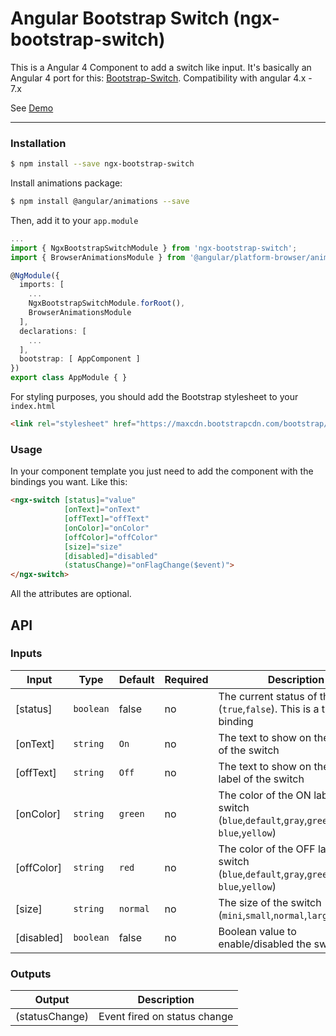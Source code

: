 # Angular Bootstrap Switch (ngx-bootstrap-switch)

This is a Angular 4 Component to add a switch like input. It's basically an Angular 4 port for this: [Bootstrap-Switch](http://www.bootstrap-switch.org/).
Compatibility with angular 4.x - 7.x

See [Demo](https://falget.github.io/ngx-bootstrap-switch/)

---

### Installation

```sh
$ npm install --save ngx-bootstrap-switch
```
Install animations package:
```sh
$ npm install @angular/animations --save
```

Then, add it to your `app.module`
```ts
...
import { NgxBootstrapSwitchModule } from 'ngx-bootstrap-switch';
import { BrowserAnimationsModule } from '@angular/platform-browser/animations';

@NgModule({
  imports: [
    ...
    NgxBootstrapSwitchModule.forRoot(),
    BrowserAnimationsModule
  ],
  declarations: [
    ...
  ],
  bootstrap: [ AppComponent ]
})
export class AppModule { }
```

For styling purposes, you should add the Bootstrap stylesheet to your `index.html`
```html
<link rel="stylesheet" href="https://maxcdn.bootstrapcdn.com/bootstrap/3.3.7/css/bootstrap.min.css">
```

### Usage
In your component template you just need to add the <ngx-switch></ngx-switch> component with the bindings you want. Like this:
```html
<ngx-switch [status]="value"
            [onText]="onText"
            [offText]="offText"
            [onColor]="onColor"
            [offColor]="offColor"
            [size]="size"
            [disabled]="disabled"
            (statusChange)="onFlagChange($event)">
</ngx-switch>
```
All the attributes are optional.

## API
### Inputs
| Input  | Type | Default | Required | Description |
| ------------- | ------------- | ------------- | ------------- | ------------- |
| [status] | `boolean` | false | no | The current status of the switch (`true`,`false`). This is a two way binding |
| [onText] | `string` |  `On` | no | The text to show on the ON label of the switch |
| [offText] | `string` | `Off` | no | The text to show on the OFF label of the switch |
| [onColor] | `string` | `green` | no | The color of the ON label of the switch (`blue`,`default`,`gray`,`green`,`red`,`sky-blue`,`yellow`) |
| [offColor] | `string` |  `red` | no | The color of the OFF label of the switch (`blue`,`default`,`gray`,`green`,`red`,`sky-blue`,`yellow`) |
| [size] | `string` | `normal` | no | The size of the switch (`mini`,`small`,`normal`,`large`) |
| [disabled] | `boolean` | false | no | Boolean value to enable/disabled the switch |

### Outputs

| Output  | Description |
| ------------- | ------------- |
| (statusChange)  | Event fired on status change |